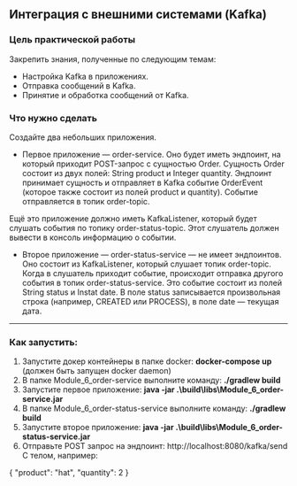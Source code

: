 <H2>Интеграция с внешними системами (Kafka)</H2>

<H3>Цель практической работы</H3>
Закрепить знания, полученные по следующим темам:

* Настройка Kafka в приложениях.
* Отправка сообщений в Kafka.
* Принятие и обработка сообщений от Kafka.

<H3>Что нужно сделать</H3>
Создайте два небольших приложения.

* Первое приложение — order-service. Оно будет иметь эндпоинт, на который приходит POST-запрос с сущностью Order. Сущность Order состоит из двух полей: String product и Integer quantity. Эндпоинт принимает сущность и отправляет в Kafka событие OrderEvent (которое также состоит из полей product и quantity). Событие отправляется в топик order-topic.

Ещё это приложение должно иметь KafkaListener, который будет слушать события по топику order-status-topic. Этот слушатель должен вывести в консоль информацию о событии.

* Второе приложение — order-status-service — не имеет эндпоинтов. Оно состоит из KafkaListener, который слушает топик order-topic. 
Когда в слушатель приходит событие, происходит отправка другого события в топик order-status-service. Это событие состоит из полей String status и Instat date. В поле status записывается произвольная строка (например, CREATED или PROCESS), в поле date — текущая дата.

---

<H3>Как запустить:</H3>

1. Запустите докер контейнеры в папке docker: <b>docker-compose up</b> (должен быть запущен docker daemon)
2. В папке Module_6_order-service выполните команду: <b>./gradlew build</b>
3. Запустите первое приложение: <b>java -jar .\build\libs\Module_6_order-service.jar</b>
4. В папке Module_6_order-status-service выполните команду: <b>./gradlew build</b>
5. Запустите второе приложение: <b>java -jar .\build\libs\Module_6_order-status-service.jar</b>
6. Отправьте POST запрос на эндпоинт: http://localhost:8080/kafka/send  
С телом, например:

{
"product": "hat",
"quantity": 2
}
